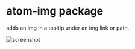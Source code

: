 # atom-img package

adds an img in a tooltip under an img link or path.

![screenshot](https://user-images.githubusercontent.com/23241713/28842222-175013f0-76fd-11e7-8e94-2e7834f9baf4.png)
